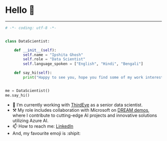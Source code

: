 # Hello 👋 

<hr>

```python
# -*- coding: utf-8 -*-


class DataScientist:

    def __init__(self):
        self.name = "Ipshita Ghosh"
        self.role = "Data Scientist"
        self.language_spoken = ["English", "Hindi", "Bengali"]

    def say_hi(self):
        print("Happy to see you, hope you find some of my work interesting.")


me = DataScientist()
me.say_hi()
```

- 🔭 I’m currently working with [ThirdEye](https://github.com/ThirdEyeData) as a senior data scientist.
- ⚒ My role includes collaboration with Microsoft on [DREAM demos](https://partner.microsoft.com/en-us/asset/collection/industry-dream-demos-and-dream-demo-in-a-box#/), where I contribute to cutting-edge AI projects and innovative solutions utilizing Azure AI.
- 📫 How to reach me: [LinkedIn](https://www.linkedin.com/in/ipshitaghosh13/)
- And, my favourite emoji is :shipit:
